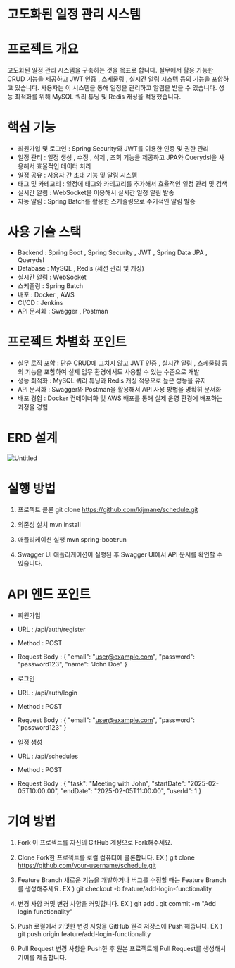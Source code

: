 # 고도화된 일정 관리 시스템
# 프로젝트 개요
고도화된 일정 관리 시스템을 구축하는 것을 목표로 합니다.
실무에서 활용 가능한 CRUD 기능을 제공하고 JWT 인증 , 스케줄링 , 실시간 알림 시스템 등의 기능을 포함하고 있습니다.
사용자는 이 시스템을 통해 일정을 관리하고 알림을 받을 수 있습니다.
성능 최적화를 위해 MySQL 쿼리 튜닝 및 Redis 캐싱을 적용했습니다.

# 핵심 기능
- 회원가입 및 로그인 : Spring Security와 JWT를 이용한 인증 및 권한 관리
- 일정 관리 : 일정 생성 , 수정 , 삭제 , 조회 기능을 제공하고 JPA와 Querydsl을 사용해서 효율적인 데이터 처리
- 일정 공유 : 사용자 간 초대 기능 및 알림 시스템
- 태그 및 카테고리 : 일정에 태그와 카테고리를 추가해서 효율적인 일정 관리 및 검색
- 실시간 알림 : WebSocket을 이용해서 실시간 일정 알림 발송
- 자동 알림 : Spring Batch를 활용한 스케줄링으로 주기적인 알림 발송

# 사용 기술 스택
- Backend : Spring Boot , Spring Security , JWT , Spring Data JPA , Querydsl
- Database : MySQL , Redis (세션 관리 및 캐싱)
- 실시간 알림 : WebSocket
- 스케줄링 : Spring Batch
- 배포 : Docker , AWS
- CI/CD : Jenkins
- API 문서화 : Swagger , Postman

# 프로젝트 차별화 포인트
- 실무 로직 포함 : 단순 CRUD에 그치지 않고 JWT 인증 , 실시간 알림 , 스케줄링 등의 기능을 포함하여 실제 업무 환경에서도 사용할 수 있는 수준으로 개발
- 성능 최적화 : MySQL 쿼리 튜닝과 Redis 캐싱 적용으로 높은 성능을 유지
- API 문서화 : Swagger와 Postman을 활용해서 API 사용 방법을 명확히 문서화
- 배포 경험 : Docker 컨테이너화 및 AWS 배포를 통해 실제 운영 환경에 배포하는 과정을 경험

# ERD 설계
![Untitled](https://github.com/user-attachments/assets/d369a3fd-91d8-4e03-b531-31b352fc24e2)

# 실행 방법
1. 프로젝트 클론
git clone https://github.com/kijmane/schedule.git

3. 의존성 설치 
mvn install

4. 애플리케이션 실행
mvn spring-boot:run

5. Swagger UI
애플리케이션이 실행된 후 Swagger UI에서 API 문서를 확인할 수 있습니다.

# API 엔드 포인트
- 회원가입
- URL : /api/auth/register
- Method : POST
- Request Body : {
  "email": "user@example.com",
  "password": "password123",
  "name": "John Doe"
}

- 로그인
- URL : /api/auth/login
- Method : POST
- Request Body : {
  "email": "user@example.com",
  "password": "password123"
}

- 일정 생성
- URL : /api/schedules
- Method : POST
- Request Body : {
  "task": "Meeting with John",
  "startDate": "2025-02-05T10:00:00",
  "endDate": "2025-02-05T11:00:00",
  "userId": 1
}

# 기여 방법
1. Fork
이 프로젝트를 자신의 GitHub 계정으로 Fork해주세요.

2. Clone
Fork한 프로젝트를 로컬 컴퓨터에 클론합니다.
EX ) git clone https://github.com/your-username/schedule.git

3. Feature Branch
새로운 기능을 개발하거나 버그를 수정할 때는 Feature Branch를 생성해주세요.
EX ) git checkout -b feature/add-login-functionality

4. 변경 사항 커밋
변경 사항을 커밋합니다.
EX ) git add .
git commit -m "Add login functionality"

5. Push
로컬에서 커밋한 변경 사항을 GitHub 원격 저장소에 Push 해줍니다.
EX ) git push origin feature/add-login-functionality

6. Pull Request
변경 사항을 Push한 후 원본 프로젝트에 Pull Request를 생성해서 기여를 제출합니다.
